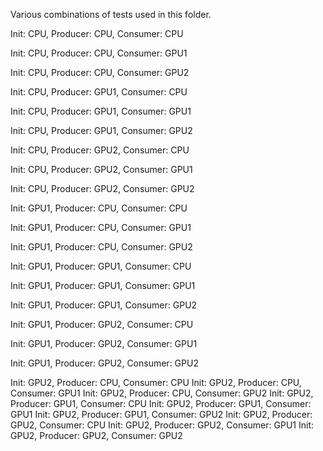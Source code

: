 Various combinations of tests used in this folder.

Init: CPU, Producer: CPU, Consumer: CPU

Init: CPU, Producer: CPU, Consumer: GPU1

Init: CPU, Producer: CPU, Consumer: GPU2

Init: CPU, Producer: GPU1, Consumer: CPU

Init: CPU, Producer: GPU1, Consumer: GPU1

Init: CPU, Producer: GPU1, Consumer: GPU2

Init: CPU, Producer: GPU2, Consumer: CPU

Init: CPU, Producer: GPU2, Consumer: GPU1

Init: CPU, Producer: GPU2, Consumer: GPU2

Init: GPU1, Producer: CPU, Consumer: CPU

Init: GPU1, Producer: CPU, Consumer: GPU1

Init: GPU1, Producer: CPU, Consumer: GPU2

Init: GPU1, Producer: GPU1, Consumer: CPU

Init: GPU1, Producer: GPU1, Consumer: GPU1

Init: GPU1, Producer: GPU1, Consumer: GPU2

Init: GPU1, Producer: GPU2, Consumer: CPU

Init: GPU1, Producer: GPU2, Consumer: GPU1

Init: GPU1, Producer: GPU2, Consumer: GPU2


Init: GPU2, Producer: CPU, Consumer: CPU
Init: GPU2, Producer: CPU, Consumer: GPU1
Init: GPU2, Producer: CPU, Consumer: GPU2
Init: GPU2, Producer: GPU1, Consumer: CPU
Init: GPU2, Producer: GPU1, Consumer: GPU1
Init: GPU2, Producer: GPU1, Consumer: GPU2
Init: GPU2, Producer: GPU2, Consumer: CPU
Init: GPU2, Producer: GPU2, Consumer: GPU1
Init: GPU2, Producer: GPU2, Consumer: GPU2
